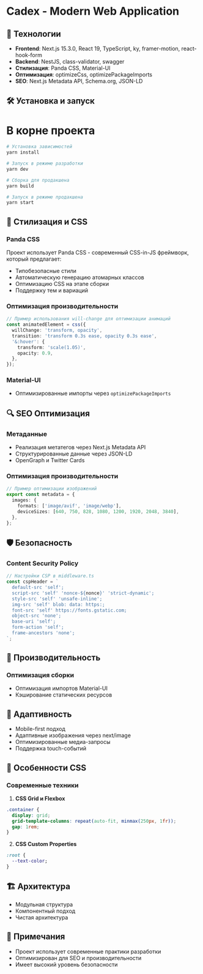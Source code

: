 # Cadex - Modern Web Application

## 🚀 Технологии

- **Frontend**: Next.js 15.3.0, React 19, TypeScript, ky, framer-motion, react-hook-form
- **Backend**: NestJS, class-validator, swagger
- **Стилизация**: Panda CSS, Material-UI
- **Оптимизация**: optimizeCss, optimizePackageImports
- **SEO**: Next.js Metadata API, Schema.org, JSON-LD

## 🛠 Установка и запуск

# В корне проекта
```bash
# Установка зависимостей
yarn install

# Запуск в режиме разработки
yarn dev

# Сборка для продакшена
yarn build

# Запуск в режиме продакшена
yarn start
```

## 🎨 Стилизация и CSS

### Panda CSS
Проект использует Panda CSS - современный CSS-in-JS фреймворк, который предлагает:
- Типобезопасные стили
- Автоматическую генерацию атомарных классов
- Оптимизацию CSS на этапе сборки
- Поддержку тем и вариаций

### Оптимизация производительности
```typescript
// Пример использования will-change для оптимизации анимаций
const animatedElement = css({
  willChange: 'transform, opacity',
  transition: 'transform 0.3s ease, opacity 0.3s ease',
  '&:hover': {
    transform: 'scale(1.05)',
    opacity: 0.9,
  },
});
```

### Material-UI
- Оптимизированные импорты через `optimizePackageImports`

## 🔍 SEO Оптимизация

### Метаданные
- Реализация метатегов через Next.js Metadata API
- Структурированные данные через JSON-LD
- OpenGraph и Twitter Cards

### Оптимизация производительности
```typescript
// Пример оптимизации изображений
export const metadata = {
  images: {
    formats: ['image/avif', 'image/webp'],
    deviceSizes: [640, 750, 828, 1080, 1200, 1920, 2048, 3840],
  },
};
```

## 🛡 Безопасность
### Content Security Policy
```typescript
// Настройки CSP в middleware.ts
const cspHeader = `
  default-src 'self';
  script-src 'self' 'nonce-${nonce}' 'strict-dynamic';
  style-src 'self' 'unsafe-inline';
  img-src 'self' blob: data: https:;
  font-src 'self' https://fonts.gstatic.com;
  object-src 'none';
  base-uri 'self';
  form-action 'self';
  frame-ancestors 'none';
`;
```

## 🚀 Производительность

### Оптимизация сборки
- Оптимизация импортов Material-UI
- Кэширование статических ресурсов

## 📱 Адаптивность

- Mobile-first подход
- Адаптивные изображения через next/image
- Оптимизированные медиа-запросы
- Поддержка touch-событий

## 🎯 Особенности CSS

### Современные техники
1. **CSS Grid и Flexbox**
```css
.container {
  display: grid;
  grid-template-columns: repeat(auto-fit, minmax(250px, 1fr));
  gap: 1rem;
}
```

2. **CSS Custom Properties**
```css
:root {
  --text-color;
}
```

## 🏗 Архитектура

- Модульная структура
- Компонентный подход
- Чистая архитектура

## 📝 Примечания

- Проект использует современные практики разработки
- Оптимизирован для SEO и производительности
- Имеет высокий уровень безопасности
